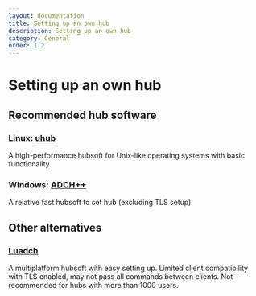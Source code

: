 ```yaml
---
layout: documentation
title: Setting up an own hub
description: Setting up an own hub
category: General
order: 1.2
---
```


# Setting up an own hub





## Recommended hub software

### Linux: [uhub](https://www.uhub.org)

A high-performance hubsoft for Unix-like operating systems with basic functionality

### Windows: [ADCH++](http://adchpp.sourceforge.net)

A relative fast hubsoft to set hub (excluding TLS setup).

## Other alternatives

### [Luadch](http://luadch.github.io)

A multiplatform hubsoft with easy setting up. Limited client compatibility with TLS enabled, may not pass all commands between clients. Not recommended for hubs with more than 1000 users.
